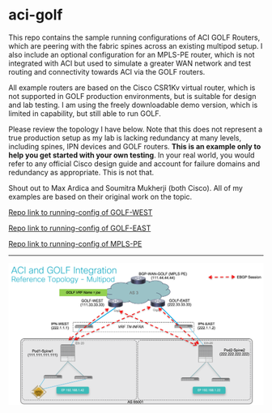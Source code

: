 # aci-golf
<P>
This repo contains the sample running configurations of ACI GOLF Routers, which are peering with the fabric spines across an existing multipod setup.  I also include an optional configuration for an MPLS-PE router, which is not integrated with ACI but used to simulate a greater WAN network and test routing and connectivity towards ACI via the GOLF routers.  
<p>
All example routers are based on the Cisco CSR1Kv virtual router, which is not supported in GOLF production environments, but is suitable for design and lab testing.  I am using the freely downloadable demo version, which is limited in capability, but still able to run GOLF.
<p>
Please review the topology I have below.  Note that this does not represent a true production setup as my lab is lacking redundancy at many levels, including spines, IPN devices and GOLF routers.  <B>This is an example only to help you get started with your own testing</B>.  In your real world, you would refer to any official Cisco design guide and account for failure domains and redundancy as appropriate.  This is not that.
<p>
Shout out to Max Ardica and Soumitra Mukherji (both Cisco).  All of my examples are based on their original work on the topic.
<p>
<a href="https://github.com/joezersk/aci-golf/blob/master/Running-Config-GOLF-WEST">Repo link to running-config of GOLF-WEST</a>
<p>
<a href="https://github.com/joezersk/aci-golf/blob/master/Running-Config-GOLF-EAST">Repo link to running-config of GOLF-EAST</a>
<p>
<a href="https://github.com/joezersk/aci-golf/blob/master/running-config-MPLS-PE">Repo link to running-config of MPLS-PE</a>
<p>
<hr>
<p>
<img src="https://github.com/joezersk/aci-golf/blob/master/ACI-GOLF-Sample-Topo3.png">
